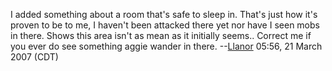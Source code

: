 I added something about a room that's safe to sleep in. That's just how
it's proven to be to me, I haven't been attacked there yet nor have I
seen mobs in there. Shows this area isn't as mean as it initially
seems.. Correct me if you ever do see something aggie wander in there.
--[Llanor](User:MooNFisH.md "wikilink") 05:56, 21 March 2007 (CDT)
